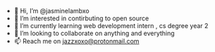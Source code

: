 - 👋 Hi, I’m @jasminelambxo
- 👀 I’m interested in contirbuting to open source
- 🌱 I’m currently learning web development intern , cs degree year 2
- 💞️ I’m looking to collaborate on anything and everything 
- 📫 Reach me on jazzxoxo@protonmail.com

<!---
jasminelambxo/jasminelambxo is a ✨ special ✨ repository because its `README.md` (this file) appears on your GitHub profile.
You can click the Preview link to take a look at your changes.
--->
